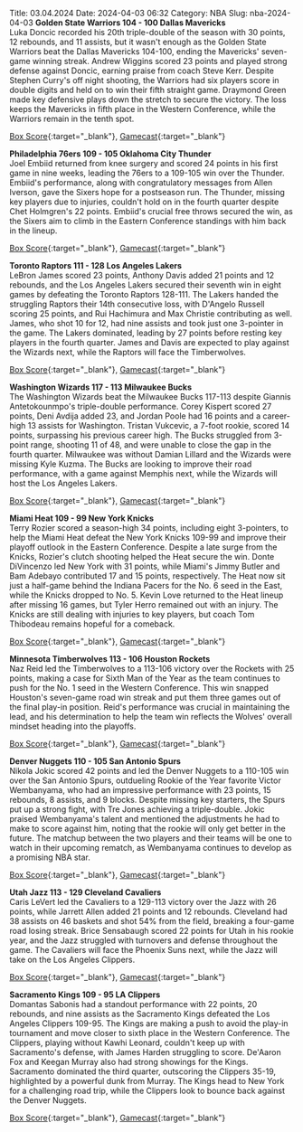 Title: 03.04.2024
Date: 2024-04-03 06:32
Category: NBA 
Slug: nba-2024-04-03 
**Golden State Warriors 104 - 100 Dallas Mavericks**  
Luka Doncic recorded his 20th triple-double of the season with 30 points, 12 rebounds, and 11 assists, but it wasn't enough as the Golden State Warriors beat the Dallas Mavericks 104-100, ending the Mavericks' seven-game winning streak. Andrew Wiggins scored 23 points and played strong defense against Doncic, earning praise from coach Steve Kerr. Despite Stephen Curry's off night shooting, the Warriors had six players score in double digits and held on to win their fifth straight game. Draymond Green made key defensive plays down the stretch to secure the victory. The loss keeps the Mavericks in fifth place in the Western Conference, while the Warriors remain in the tenth spot. 

[Box Score](https://www.nba.com/game/dal-vs-gsw-0022300589/box-score){:target="_blank"}, [Gamecast](https://www.nba.com/game/dal-vs-gsw-0022300589){:target="_blank"}<br>

**Philadelphia 76ers 109 - 105 Oklahoma City Thunder**  
Joel Embiid returned from knee surgery and scored 24 points in his first game in nine weeks, leading the 76ers to a 109-105 win over the Thunder. Embiid's performance, along with congratulatory messages from Allen Iverson, gave the Sixers hope for a postseason run. The Thunder, missing key players due to injuries, couldn't hold on in the fourth quarter despite Chet Holmgren's 22 points. Embiid's crucial free throws secured the win, as the Sixers aim to climb in the Eastern Conference standings with him back in the lineup. 

[Box Score](https://www.nba.com/game/okc-vs-phi-0022301093/box-score){:target="_blank"}, [Gamecast](https://www.nba.com/game/okc-vs-phi-0022301093){:target="_blank"}<br>

**Toronto Raptors 111 - 128 Los Angeles Lakers**  
LeBron James scored 23 points, Anthony Davis added 21 points and 12 rebounds, and the Los Angeles Lakers secured their seventh win in eight games by defeating the Toronto Raptors 128-111. The Lakers handed the struggling Raptors their 14th consecutive loss, with D'Angelo Russell scoring 25 points, and Rui Hachimura and Max Christie contributing as well. James, who shot 10 for 12, had nine assists and took just one 3-pointer in the game. The Lakers dominated, leading by 27 points before resting key players in the fourth quarter. James and Davis are expected to play against the Wizards next, while the Raptors will face the Timberwolves. 

[Box Score](https://www.nba.com/game/lal-vs-tor-0022301094/box-score){:target="_blank"}, [Gamecast](https://www.nba.com/game/lal-vs-tor-0022301094){:target="_blank"}<br>

**Washington Wizards 117 - 113 Milwaukee Bucks**  
The Washington Wizards beat the Milwaukee Bucks 117-113 despite Giannis Antetokounmpo's triple-double performance. Corey Kispert scored 27 points, Deni Avdija added 23, and Jordan Poole had 16 points and a career-high 13 assists for Washington. Tristan Vukcevic, a 7-foot rookie, scored 14 points, surpassing his previous career high. The Bucks struggled from 3-point range, shooting 11 of 48, and were unable to close the gap in the fourth quarter. Milwaukee was without Damian Lillard and the Wizards were missing Kyle Kuzma. The Bucks are looking to improve their road performance, with a game against Memphis next, while the Wizards will host the Los Angeles Lakers. 

[Box Score](https://www.nba.com/game/mil-vs-was-0022301095/box-score){:target="_blank"}, [Gamecast](https://www.nba.com/game/mil-vs-was-0022301095){:target="_blank"}<br>

**Miami Heat 109 - 99 New York Knicks**  
Terry Rozier scored a season-high 34 points, including eight 3-pointers, to help the Miami Heat defeat the New York Knicks 109-99 and improve their playoff outlook in the Eastern Conference. Despite a late surge from the Knicks, Rozier's clutch shooting helped the Heat secure the win. Donte DiVincenzo led New York with 31 points, while Miami's Jimmy Butler and Bam Adebayo contributed 17 and 15 points, respectively. The Heat now sit just a half-game behind the Indiana Pacers for the No. 6 seed in the East, while the Knicks dropped to No. 5. Kevin Love returned to the Heat lineup after missing 16 games, but Tyler Herro remained out with an injury. The Knicks are still dealing with injuries to key players, but coach Tom Thibodeau remains hopeful for a comeback. 

[Box Score](https://www.nba.com/game/nyk-vs-mia-0022301096/box-score){:target="_blank"}, [Gamecast](https://www.nba.com/game/nyk-vs-mia-0022301096){:target="_blank"}<br>

**Minnesota Timberwolves 113 - 106 Houston Rockets**  
Naz Reid led the Timberwolves to a 113-106 victory over the Rockets with 25 points, making a case for Sixth Man of the Year as the team continues to push for the No. 1 seed in the Western Conference. This win snapped Houston's seven-game road win streak and put them three games out of the final play-in position. Reid's performance was crucial in maintaining the lead, and his determination to help the team win reflects the Wolves' overall mindset heading into the playoffs. 

[Box Score](https://www.nba.com/game/hou-vs-min-0022301098/box-score){:target="_blank"}, [Gamecast](https://www.nba.com/game/hou-vs-min-0022301098){:target="_blank"}<br>

**Denver Nuggets 110 - 105 San Antonio Spurs**  
Nikola Jokic scored 42 points and led the Denver Nuggets to a 110-105 win over the San Antonio Spurs, outdueling Rookie of the Year favorite Victor Wembanyama, who had an impressive performance with 23 points, 15 rebounds, 8 assists, and 9 blocks. Despite missing key starters, the Spurs put up a strong fight, with Tre Jones achieving a triple-double. Jokic praised Wembanyama's talent and mentioned the adjustments he had to make to score against him, noting that the rookie will only get better in the future. The matchup between the two players and their teams will be one to watch in their upcoming rematch, as Wembanyama continues to develop as a promising NBA star. 

[Box Score](https://www.nba.com/game/sas-vs-den-0022301099/box-score){:target="_blank"}, [Gamecast](https://www.nba.com/game/sas-vs-den-0022301099){:target="_blank"}<br>

**Utah Jazz 113 - 129 Cleveland Cavaliers**  
Caris LeVert led the Cavaliers to a 129-113 victory over the Jazz with 26 points, while Jarrett Allen added 21 points and 12 rebounds. Cleveland had 38 assists on 46 baskets and shot 54% from the field, breaking a four-game road losing streak. Brice Sensabaugh scored 22 points for Utah in his rookie year, and the Jazz struggled with turnovers and defense throughout the game. The Cavaliers will face the Phoenix Suns next, while the Jazz will take on the Los Angeles Clippers. 

[Box Score](https://www.nba.com/game/cle-vs-uta-0022301100/box-score){:target="_blank"}, [Gamecast](https://www.nba.com/game/cle-vs-uta-0022301100){:target="_blank"}<br>

**Sacramento Kings 109 - 95 LA Clippers**  
Domantas Sabonis had a standout performance with 22 points, 20 rebounds, and nine assists as the Sacramento Kings defeated the Los Angeles Clippers 109-95. The Kings are making a push to avoid the play-in tournament and move closer to sixth place in the Western Conference. The Clippers, playing without Kawhi Leonard, couldn't keep up with Sacramento's defense, with James Harden struggling to score. De'Aaron Fox and Keegan Murray also had strong showings for the Kings. Sacramento dominated the third quarter, outscoring the Clippers 35-19, highlighted by a powerful dunk from Murray. The Kings head to New York for a challenging road trip, while the Clippers look to bounce back against the Denver Nuggets. 

[Box Score](https://www.nba.com/game/lac-vs-sac-0022301101/box-score){:target="_blank"}, [Gamecast](https://www.nba.com/game/lac-vs-sac-0022301101){:target="_blank"}<br>

